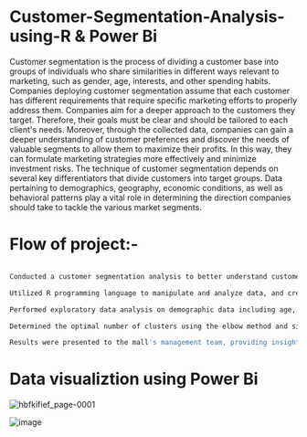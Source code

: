 # Customer-Segmentation-Analysis-using-R & Power Bi

Customer segmentation is the process of dividing a customer base into groups of individuals who share similarities in different ways relevant to marketing, such as gender, age, interests, and other spending habits.
Companies deploying customer segmentation assume that each customer has different requirements that require specific marketing efforts to properly address them. Companies aim for a deeper approach to the customers they target. Therefore, their goals must be clear and should be tailored to each client's needs. Moreover, through the collected data, companies can gain a deeper understanding of customer preferences and discover the needs of valuable segments to allow them to maximize their profits. In this way, they can formulate marketing strategies more effectively and minimize investment risks.
The technique of customer segmentation depends on several key differentiators that divide customers into target groups. Data pertaining to demographics, geography, economic conditions, as well as behavioral patterns play a vital role in determining the direction companies should take to tackle the various market segments.

# Flow of project:-
```sh

Conducted a customer segmentation analysis to better understand customer behavior and preferences for a mall.

Utilized R programming language to manipulate and analyze data, and created visualizations using ggplot2 and plotrix packages.

Performed exploratory data analysis on demographic data including age, gender, and annual income, as well as spending scores using k-means clustering.

Determined the optimal number of clusters using the elbow method and silhouette analysis, concluding that four clusters were appropriate for this dataset.

Results were presented to the mall's management team, providing insight into customer segmentation, allowing them to tailor marketing efforts to each cluster's unique preferences.
```

# Data visualiztion using Power Bi
 
 
![hbfkifief_page-0001](https://github.com/rushikeshty/Customer-Segmentation-Analysis-using-R/assets/117820507/ea8cb233-39bb-4582-8242-a82d37e1d4da)


![image](https://github.com/rushikeshty/Customer-Segmentation-Analysis-using-R/assets/117820507/d48ee9b3-897c-4a65-bdcd-effff96453db)

